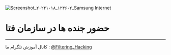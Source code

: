 ![Screenshot_۲۰۲۴۱۰۱۸_۱۲۳۶۰۲_Samsung Internet](https://github.com/user-attachments/assets/431affda-11ab-4208-9e88-31d04c4a304f)
# حضور جنده ها در سازمان فتا
--------
کانال آموزش تلگرام ما :
[@Filtering_Hacking](https://t.me/Filtering_Hacking)

